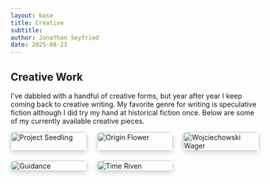 ```yaml
---
layout: base
title: Creative
subtitle: 
author: Jonathan Seyfried
date: 2025-08-23
---
```


## Creative Work
I've dabbled with a handful of creative forms, but year after year I keep coming back to creative writing. My favorite genre for writing is speculative fiction although I did try my hand at historical fiction once. Below are some of my currently available creative pieces.

<div class="bookshelf">
  <a href="https://www.amazon.com/Project-Seedling-Short-Jonathan-Seyfried-ebook/dp/B0B9LNTSS6" target="_blank" rel="noopener noreferrer">
    <img src="{{ site.baseurl }}/assets/images/bookshelf/project-seedling.jpg" alt="Project Seedling">
  </a>
  <a href="https://www.amazon.com/Origin-Flower-Jonathan-Seyfried-ebook/dp/B09XGWNH1W" target="_blank" rel="noopener noreferrer">
    <img src="{{ site.baseurl }}/assets/images/bookshelf/origin-flower.jpg" alt="Origin Flower">
  </a>
  <a href="https://www.amazon.com/Wojciechowski-Wager-Jonathan-Seyfried-ebook/dp/B0B3WBYTNV" target="_blank" rel="noopener noreferrer">
    <img src="{{ site.baseurl }}/assets/images/bookshelf/wojciechowski-wager.jpg" alt="Wojciechowski Wager">
  </a>
  <a href="https://www.amazon.com/Guidance-Short-Story-Jonathan-Seyfried-ebook/dp/B0762RDZ85" target="_blank" rel="noopener noreferrer">
    <img src="{{ site.baseurl }}/assets/images/bookshelf/guidance.jpg" alt="Guidance">
  </a>
  <a href="https://www.amazon.com/Time-Riven-Jonathan-Seyfried-ebook/dp/B0D1P2G6B2" target="_blank" rel="noopener noreferrer">
    <img src="{{ site.baseurl }}/assets/images/bookshelf/time-riven.jpg" alt="Time Riven">
  </a>
</div>



<style>
.bookshelf {
  display: grid;
  grid-template-columns: repeat(auto-fit, minmax(150px, 1fr));
  gap: 20px;
  max-width: 900px;
  margin: 0 auto;
}
.bookshelf a {
  display: block;
  transition: transform 0.2s ease;
}
.bookshelf a:hover {
  transform: scale(1.05);
}
.bookshelf img {
  width: 100%;
  height: auto;
  border-radius: 8px;
  box-shadow: 0 4px 10px rgba(0,0,0,0.15);
}
</style>
